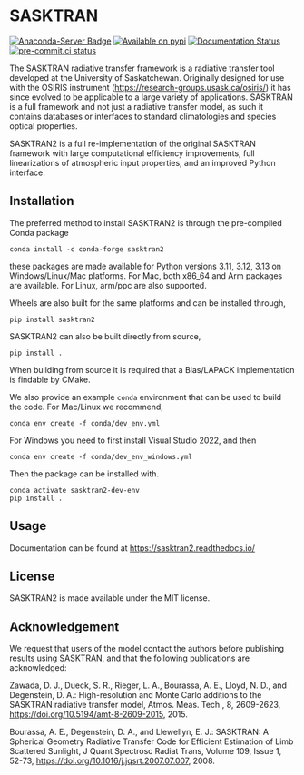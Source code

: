 # SASKTRAN
[![Anaconda-Server Badge](https://anaconda.org/conda-forge/sasktran2/badges/version.svg)](https://anaconda.org/conda-forge/sasktran2)
[![Available on pypi](https://img.shields.io/pypi/v/sasktran2.svg)](https://pypi.python.org/pypi/sasktran2/)
[![Documentation Status](https://readthedocs.org/projects/sasktran2/badge/?version=latest)](https://sasktran2.readthedocs.io/en/latest/?badge=latest)
[![pre-commit.ci status](https://results.pre-commit.ci/badge/github/usask-arg/sasktran2/main.svg)](https://results.pre-commit.ci/latest/github/usask-arg/sasktran2/main)



The SASKTRAN radiative transfer framework is a radiative transfer tool developed at the University of Saskatchewan. Originally designed for use with the OSIRIS instrument (https://research-groups.usask.ca/osiris/) it has since evolved to be applicable to a large variety of applications. SASKTRAN is a full framework and not just a radiative transfer model, as such it contains databases or interfaces to standard climatologies and species optical properties.

SASKTRAN2 is a full re-implementation of the original SASKTRAN framework with large computational efficiency
improvements, full linearizations of atmospheric input properties, and an improved Python interface.

## Installation
The preferred method to install SASKTRAN2 is through the pre-compiled Conda package

```
conda install -c conda-forge sasktran2
```
these packages are made available for Python versions 3.11, 3.12, 3.13 on Windows/Linux/Mac platforms.
For Mac, both x86_64 and Arm packages are available.
For Linux, arm/ppc are also supported.

Wheels are also built for the same platforms and can be installed through,
```
pip install sasktran2
```

SASKTRAN2 can also be built directly from source,
```
pip install .
```

When building from source it is required that a Blas/LAPACK implementation is findable by CMake.

We also provide an example `conda` environment that can be used to build the code.  For Mac/Linux
we recommend,

```
conda env create -f conda/dev_env.yml
```

For Windows you need to first install Visual Studio 2022, and then
```
conda env create -f conda/dev_env_windows.yml
```

Then the package can be installed with.
```
conda activate sasktran2-dev-env
pip install .
```

## Usage
Documentation can be found at https://sasktran2.readthedocs.io/

## License
SASKTRAN2 is made available under the MIT license.

## Acknowledgement
We request that users of the model contact the authors before publishing results using SASKTRAN, and that the following publications are acknowledged:

Zawada, D. J., Dueck, S. R., Rieger, L. A., Bourassa, A. E., Lloyd, N. D., and Degenstein, D. A.: High-resolution and Monte Carlo additions to the SASKTRAN radiative transfer model, Atmos. Meas. Tech., 8, 2609-2623, https://doi.org/10.5194/amt-8-2609-2015, 2015.

Bourassa, A. E., Degenstein, D. A., and Llewellyn, E. J.: SASKTRAN: A Spherical Geometry Radiative Transfer Code for Efficient Estimation of Limb Scattered Sunlight, J Quant Spectrosc Radiat Trans, Volume 109, Issue 1, 52-73, https://doi.org/10.1016/j.jqsrt.2007.07.007, 2008.
